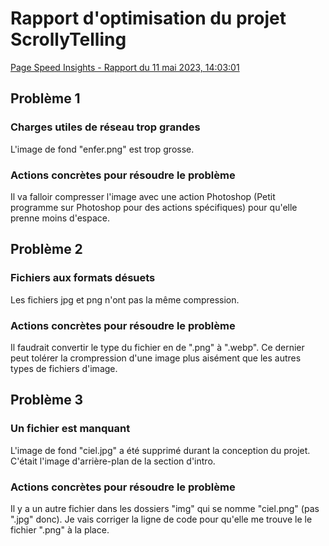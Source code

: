 # Rapport d'optimisation du projet ScrollyTelling 
[Page Speed Insights - Rapport du 11 mai 2023, 14:03:01](https://pagespeed.web.dev/analysis/https-alexdan26-github-io-daniel-alexandre-scrollytelling/rwfsobwkqb?form_factor=desktop)

## Problème 1
### Charges utiles de réseau trop grandes
L'image de fond "enfer.png" est trop grosse.
### Actions concrètes pour résoudre le problème
Il va falloir compresser l'image avec une action Photoshop (Petit programme sur Photoshop pour des actions spécifiques) pour qu'elle prenne moins d'espace.

## Problème 2
### Fichiers aux formats désuets
Les fichiers jpg et png n'ont pas la même compression.
### Actions concrètes pour résoudre le problème
Il faudrait convertir le type du fichier en de ".png" à ".webp". Ce dernier peut tolérer la crompression d'une image plus aisément que les autres types de fichiers d'image.

## Problème 3
### Un fichier est manquant
L'image de fond "ciel.jpg" a été supprimé durant la conception du projet. C'était l'image d'arrière-plan de la section d'intro.
### Actions concrètes pour résoudre le problème
Il y a un autre fichier dans les dossiers "img" qui se nomme "ciel.png" (pas ".jpg" donc). Je vais corriger la ligne de code pour qu'elle me trouve le le fichier ".png" à la place.

